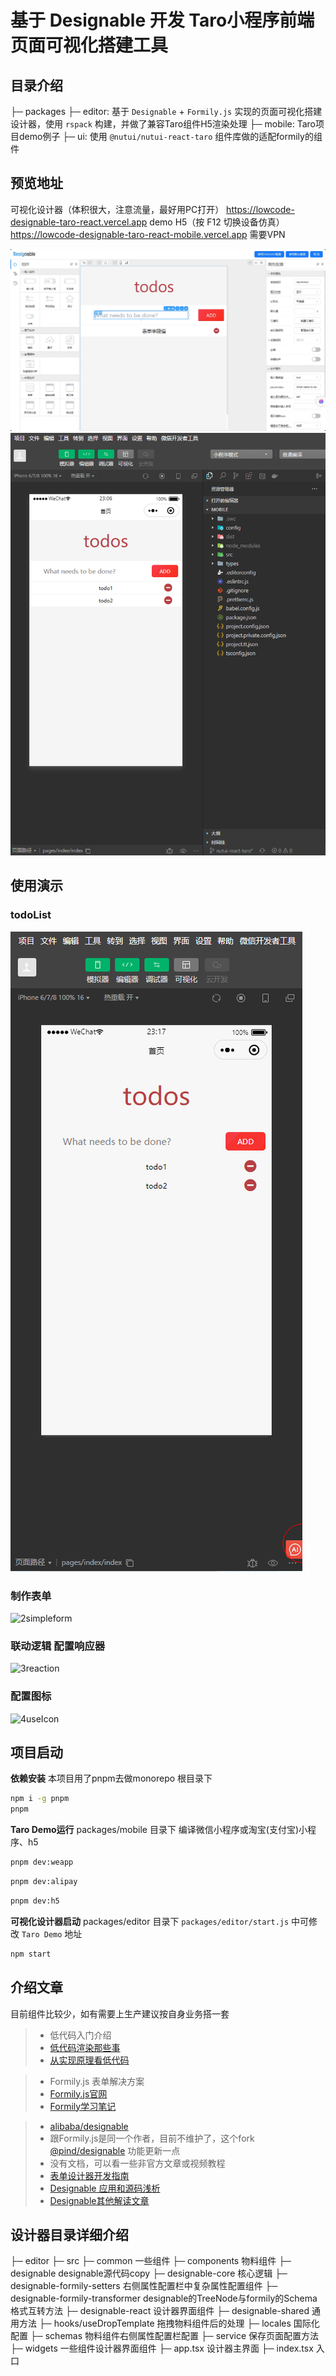 # 基于 Designable 开发 Taro小程序前端页面可视化搭建工具

## 目录介绍

├─ packages
  ├─ editor: 基于 `Designable` + `Formily.js` 实现的页面可视化搭建设计器，使用 `rspack` 构建，并做了兼容Taro组件H5渲染处理
  ├─ mobile: Taro项目demo例子
  ├─ ui: 使用 `@nutui/nutui-react-taro` 组件库做的适配formily的组件

## 预览地址

可视化设计器（体积很大，注意流量，最好用PC打开） <https://lowcode-designable-taro-react.vercel.app>
demo H5（按 F12 切换设备仿真） <https://lowcode-designable-taro-react-mobile.vercel.app>
需要VPN

![editor](./showImage/editor.png)
![mobile](./showImage/mobile.png)

## 使用演示

### todoList

![1todolist](./showImage/gif/1readme/1todolist.gif)

### 制作表单

![2simpleform](./showImage/gif/1readme/2simpleform.gif)

### 联动逻辑 配置响应器

![3reaction](./showImage/gif/1readme/3reaction.gif)

### 配置图标

![4useIcon](./showImage/gif/1readme/4useIcon.gif)

## 项目启动

**依赖安装**
本项目用了pnpm去做monorepo
根目录下

```bash
npm i -g pnpm
pnpm
```

**Taro Demo运行**
packages/mobile 目录下
编译微信小程序或淘宝(支付宝)小程序、h5

```bash
pnpm dev:weapp
```

```bash
pnpm dev:alipay
```

```bash
pnpm dev:h5
```

**可视化设计器启动**
packages/editor 目录下
`packages/editor/start.js` 中可修改 `Taro Demo` 地址

```bash
npm start
```

## 介绍文章

目前组件比较少，如有需要上生产建议按自身业务搭一套

> - 低代码入门介绍
> - [低代码渲染那些事](https://zhuanlan.zhihu.com/p/540339437)
> - [从实现原理看低代码](https://zhuanlan.zhihu.com/p/451340998)

> - Formily.js 表单解决方案
> - [Formily.js官网](https://formilyjs.org/zh-CN/guide/learn-formily)
> - [Formily学习笔记](https://github.com/cgfeel/formily)

> - [alibaba/designable](https://github.com/alibaba/designable)
> - 跟Formily.js是同一个作者，目前不维护了，这个fork [@pind/designable](https://github.com/pindjs/designable) 功能更新一点
> - 没有文档，可以看一些非官方文章或视频教程
> - [表单设计器开发指南](https://formilyjs.org/zh-CN/guide/form-builder)
> - [Designable 应用和源码浅析](https://zhuanlan.zhihu.com/p/431263711)
> - [Designable其他解读文章](https://www.yuque.com/xjchenhao/development/rncluc)

## 设计器目录详细介绍

├─ editor
  ├─ src
    ├─ common 一些组件
    ├─ components 物料组件
    ├─ designable designable源代码copy
      ├─ designable-core 核心逻辑
      ├─ designable-formily-setters 右侧属性配置栏中复杂属性配置组件
      ├─ designable-formily-transformer designable的TreeNode与formily的Schema格式互转方法
      ├─ designable-react 设计器界面组件
      ├─ designable-shared 通用方法
    ├─ hooks/useDropTemplate 拖拽物料组件后的处理
    ├─ locales 国际化配置
    ├─ schemas 物料组件右侧属性配置栏配置
    ├─ service 保存页面配置方法
    ├─ widgets 一些组件设计器界面组件
    ├─ app.tsx 设计器主界面
    ├─ index.tsx 入口
